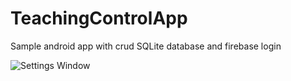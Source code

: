 # TeachingControlApp
Sample android app with crud SQLite database and firebase login

![Settings Window](https://www.medicalcenter.virginia.edu/mobile-device-setup/colorsAndroidlogo.jpg/image)
